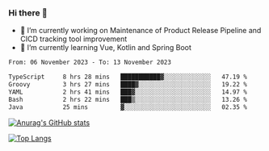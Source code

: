 ### Hi there 👋

- 🔭 I’m currently working on Maintenance of Product Release Pipeline and CICD tracking tool improvement
- 🌱 I’m currently learning Vue, Kotlin and Spring Boot

<!--START_SECTION:waka-->

```txt
From: 06 November 2023 - To: 13 November 2023

TypeScript     8 hrs 28 mins   ███████████▓░░░░░░░░░░░░░   47.19 %
Groovy         3 hrs 27 mins   ████▓░░░░░░░░░░░░░░░░░░░░   19.22 %
YAML           2 hrs 41 mins   ███▓░░░░░░░░░░░░░░░░░░░░░   14.97 %
Bash           2 hrs 22 mins   ███▒░░░░░░░░░░░░░░░░░░░░░   13.26 %
Java           25 mins         ▓░░░░░░░░░░░░░░░░░░░░░░░░   02.35 %
```

<!--END_SECTION:waka-->

[![Anurag's GitHub stats](https://github-readme-stats.vercel.app/api?username=yunhao981&show_icons=true&theme=solarized-dark)](https://github.com/anuraghazra/github-readme-stats)

[![Top Langs](https://github-readme-stats.vercel.app/api/top-langs/?username=yunhao981&theme=solarized-dark&layout=compact)](https://github.com/anuraghazra/github-readme-stats)

<!--
**yunhao981/yunhao981** is a ✨ _special_ ✨ repository because its `README.md` (this file) appears on your GitHub profile.

Here are some ideas to get you started:

- 🔭 I’m currently working on Maintenance of Release Pipeline and CICD tracking tool improvement
- 🌱 I’m currently learning Vue, Kotlin and Spring Boot
- 👯 I’m looking to collaborate on ...
- 🤔 I’m looking for help with ...
- 💬 Ask me about ...
- 📫 How to reach me: ...
- 😄 Pronouns: ...
- ⚡ Fun fact: ...
-->


